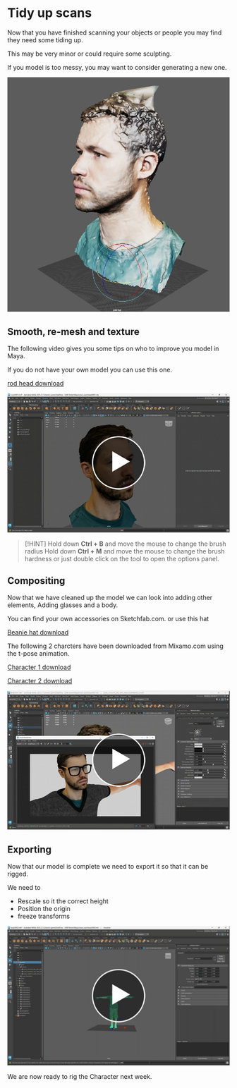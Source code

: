 # Tidy up scans

Now that you have finished scanning your objects or people you may find they need some tiding up.

This may be very minor or could require some sculpting.

If you model is too messy, you may want to consider generating a new one.

![Original image](images/original.jpg)

## Smooth, re-mesh and texture

The following video gives you some tips on who to improve you model in Maya.

If you do not have your own model you can use this one.

[rod head download](assets/Rod.zip)

[<img src="images/refining_video.jpg">](https://uwe.cloud.panopto.eu/Panopto/Pages/Viewer.aspx?id=363e9505-46ce-4527-b35f-b34700eb49e0)

>[!HINT]
> Hold down **Ctrl + B** and move the mouse to change the brush radius
Hold down **Ctrl + M** and move the mouse to change the brush hardness
or just double click on the tool to open the options panel.

## Compositing

Now that we have cleaned up the model we can look into adding other elements, Adding glasses and a body.

You can find your own accessories on Sketchfab.com. or use this hat

[Beanie hat download](assets/beanie.zip)

The following 2 charcters have been downloaded from Mixamo.com using the t-pose animation.

[Character 1 download](assets/Ch18_nonPBR.fbx)

[Character 2 download](assets/Ch31_nonPBR.fbx)

[<img src="images/compositing_video.jpg">](https://uwe.cloud.panopto.eu/Panopto/Pages/Viewer.aspx?id=83294299-c7fe-43c6-a99c-b34700f600ab)

## Exporting

Now that our model is complete we need to export it so that it can be rigged.

We need to 

- Rescale so it the correct height
- Position the origin
- freeze transforms

[<img src="images/export_video.jpg">](https://uwe.cloud.panopto.eu/Panopto/Pages/Viewer.aspx?id=5e4bc6ee-9b7c-4d14-b9a8-b34c00ff6477)

We are now ready to rig the Character next week.

